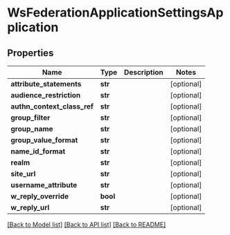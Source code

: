 # WsFederationApplicationSettingsApplication

## Properties
Name | Type | Description | Notes
------------ | ------------- | ------------- | -------------
**attribute_statements** | **str** |  | [optional] 
**audience_restriction** | **str** |  | [optional] 
**authn_context_class_ref** | **str** |  | [optional] 
**group_filter** | **str** |  | [optional] 
**group_name** | **str** |  | [optional] 
**group_value_format** | **str** |  | [optional] 
**name_id_format** | **str** |  | [optional] 
**realm** | **str** |  | [optional] 
**site_url** | **str** |  | [optional] 
**username_attribute** | **str** |  | [optional] 
**w_reply_override** | **bool** |  | [optional] 
**w_reply_url** | **str** |  | [optional] 

[[Back to Model list]](../README.md#documentation-for-models) [[Back to API list]](../README.md#documentation-for-api-endpoints) [[Back to README]](../README.md)

